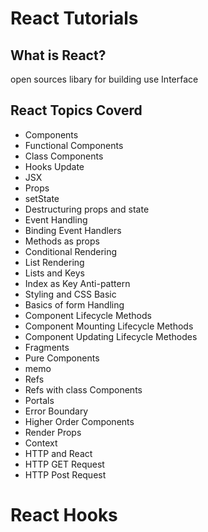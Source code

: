 # React Tutorials

## What is React?
open sources libary for building use Interface

## React Topics Coverd
- Components
- Functional Components
- Class Components
- Hooks Update
- JSX
- Props
- setState
- Destructuring props and state
- Event Handling
- Binding Event Handlers
- Methods as props
- Conditional Rendering
- List Rendering
- Lists and Keys
- Index as Key Anti-pattern
- Styling and CSS Basic
- Basics of form Handling
- Component Lifecycle Methods
- Component Mounting Lifecycle Methods
- Component Updating Lifecycle Methodes
- Fragments
- Pure Components
- memo
- Refs
- Refs with class Components
- Portals
- Error Boundary
- Higher Order Components
- Render Props
- Context
- HTTP and React
- HTTP GET Request
- HTTP Post Request

# React Hooks
